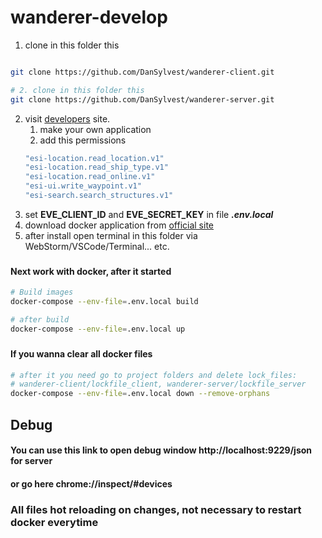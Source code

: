# wanderer-develop

1. clone in this folder this
```bash

git clone https://github.com/DanSylvest/wanderer-client.git

# 2. clone in this folder this
git clone https://github.com/DanSylvest/wanderer-server.git

```
2. visit [developers](https://developers.eveonline.com/applications) site.
   1. make your own application
   2. add this permissions
    ```sh
    "esi-location.read_location.v1"
    "esi-location.read_ship_type.v1"
    "esi-location.read_online.v1"
    "esi-ui.write_waypoint.v1"
    "esi-search.search_structures.v1"
    ```
3. set **EVE_CLIENT_ID** and **EVE_SECRET_KEY** in file _**.env.local**_
4. download docker application from [official site](https://www.docker.com/)
5. after install open terminal in this folder via WebStorm/VSCode/Terminal... etc.

###
#### Next work with docker, after it started
```sh
# Build images 
docker-compose --env-file=.env.local build

# after build 
docker-compose --env-file=.env.local up
```

###
#### If you wanna clear all docker files
```bash
# after it you need go to project folders and delete lock_files:
# wanderer-client/lockfile_client, wanderer-server/lockfile_server
docker-compose --env-file=.env.local down --remove-orphans
```

## Debug 
#### You can use this link to open debug window http://localhost:9229/json for server
#### or go here chrome://inspect/#devices

### All files hot reloading on changes, not necessary to restart docker everytime